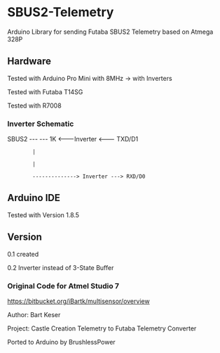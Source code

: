 # SBUS2-Telemetry
Arduino Library for sending Futaba SBUS2 Telemetry based on Atmega 328P

## Hardware

Tested with Arduino Pro Mini with 8MHz -> with Inverters

Tested with Futaba T14SG

Tested with R7008


### Inverter Schematic

SBUS2       ---  --- 1K <---Inverter <--- TXD/D1
      
            |

            |

            --------------> Inverter ---> RXD/D0


## Arduino IDE

Tested with Version 1.8.5


## Version

0.1     created

0.2     Inverter instead of 3-State Buffer


### Original Code for Atmel Studio 7
https://bitbucket.org/iBartk/multisensor/overview

Author: Bart Keser

Project: Castle Creation Telemetry to Futaba Telemetry Converter

Ported to Arduino by BrushlessPower

